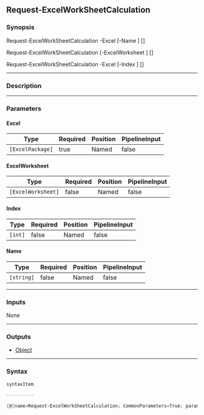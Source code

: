Request-ExcelWorkSheetCalculation
---------------------------------

### Synopsis

Request-ExcelWorkSheetCalculation -Excel <ExcelPackage> [-Name <string>] [<CommonParameters>]

Request-ExcelWorkSheetCalculation [-ExcelWorksheet <ExcelWorksheet>] [<CommonParameters>]

Request-ExcelWorkSheetCalculation -Excel <ExcelPackage> [-Index <int>] [<CommonParameters>]

---

### Description

---

### Parameters
#### **Excel**

|Type            |Required|Position|PipelineInput|
|----------------|--------|--------|-------------|
|`[ExcelPackage]`|true    |Named   |false        |

#### **ExcelWorksheet**

|Type              |Required|Position|PipelineInput|
|------------------|--------|--------|-------------|
|`[ExcelWorksheet]`|false   |Named   |false        |

#### **Index**

|Type   |Required|Position|PipelineInput|
|-------|--------|--------|-------------|
|`[int]`|false   |Named   |false        |

#### **Name**

|Type      |Required|Position|PipelineInput|
|----------|--------|--------|-------------|
|`[string]`|false   |Named   |false        |

---

### Inputs
None

---

### Outputs
* [Object](https://learn.microsoft.com/en-us/dotnet/api/System.Object)

---

### Syntax
```PowerShell
syntaxItem
```
```PowerShell
----------
```
```PowerShell
{@{name=Request-ExcelWorkSheetCalculation; CommonParameters=True; parameter=System.Object[]}, @{name=Request-ExcelWorkSheetCalculation; CommonParameters=True; parameter=System.Object[]}, @{name=Request-ExcelWo…
```
